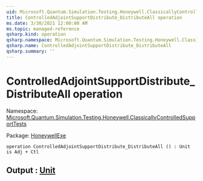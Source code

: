 ```yaml
---
uid: Microsoft.Quantum.Simulation.Testing.Honeywell.ClassicallyControlledSupportTests.ControlledAdjointSupportDistribute_DistributeAll
title: ControlledAdjointSupportDistribute_DistributeAll operation
ms.date: 3/30/2021 12:00:00 AM
ms.topic: managed-reference
qsharp.kind: operation
qsharp.namespace: Microsoft.Quantum.Simulation.Testing.Honeywell.ClassicallyControlledSupportTests
qsharp.name: ControlledAdjointSupportDistribute_DistributeAll
qsharp.summary: ''
---
```


# ControlledAdjointSupportDistribute_DistributeAll operation

Namespace: [Microsoft.Quantum.Simulation.Testing.Honeywell.ClassicallyControlledSupportTests](xref:Microsoft.Quantum.Simulation.Testing.Honeywell.ClassicallyControlledSupportTests)

Package: [HoneywellExe](https://nuget.org/packages/HoneywellExe)




```qsharp
operation ControlledAdjointSupportDistribute_DistributeAll () : Unit is Adj + Ctl
```


## Output : [Unit](xref:microsoft.quantum.lang-ref.unit)

